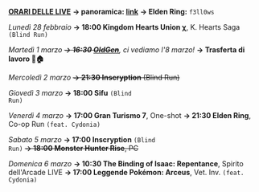 <b><u>ORARI DELLE LIVE</u></b>
<b>→ panoramica: <a href="https://trello.com/b/iKwdSGf3/sabaku">link</a></b>
<b>→ Elden Ring:</b> <code>f3ll0ws</code>

<i>Lunedì 28 febbraio</i>
<b>→ 18:00 Kingdom Hearts Union χ</b>, K. Hearts Saga <code>(Blind Run)</code>

<i>Martedì 1 marzo </i>
<i><s><b>→ 16:30 <a href="https://www.twitch.tv/oldgenproject">OldGen</a></b></s>, ci vediamo l'8 marzo!</i>
<b>→ Trasferta di lavoro 🚗🏠</b>

<i>Mercoledì 2 marzo</i>
<s><b>→ 21:30 Inscryption</b> (Blind Run)</s>

<i>Giovedì 3 marzo</i>
<b>→ 18:00 Sifu</b> <code>(Blind Run)</code>

<i>Venerdì 4 marzo</i>
<b>→ 17:00 Gran Turismo 7</b>, One-shot
<b>→ 21:30 Elden Ring</b>, Co-op Run <code>(feat. Cydonia)</code>

<i>Sabato 5 marzo</i>
<b>→ 17:00 Inscryption</b> <code>(Blind Run)</code>
<s><b>→ 18:00 Monster Hunter Rise</b>, PC</s>

<i>Domenica 6 marzo</i>
<b>→ 10:30 The Binding of Isaac: Repentance</b>, Spirito dell'Arcade LIVE
<b>→ 17:00 Leggende Pokémon: Arceus</b>, Vet. Inv. <code>(feat. Cydonia)</code>
